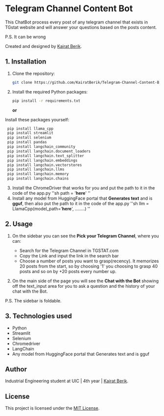 # Telegram Channel Content Bot 
This ChatBot process every post of any telegram channel that exists in TGstat website and will answer your questions based on the posts content.

P.S. It can be wrong




Created and designed by [Kairat Berik](https://www.linkedin.com/in/kairat-berik/).

## 1. Installation

1. Clone the repository:
   ```sh
   git clone https://github.com/KairatBerik/Telegram-Channel-Content-Bot
   ```

2. Install the required Python packages:
   ```sh
   pip install -r requirements.txt
   ```

   **or**

Install these packages yourself: 
 ```sh
  pip install llama_cpp
  pip install streamlit
  pip install selenium
  pip install pandas
  pip install langchain_community
  pip install langchain.document_loaders
  pip install langchain.text_splitter
  pip install langchain.embeddings
  pip install langchain.vectorstores
  pip install langchain.llms
  pip install langchain.memory
  pip install langchain.chains
  ```

3. Install the ChromeDriver that works for you and put the path to it in the code of the app.py
   ''sh
   path = '**here**'
   ''
5. Install any model from HuggingFace portal that **Generates text** and is **gguf**, then also put the path to it in the code of the app.py
   ''sh
   llm = LlamaCpp(model_path='**here**', ........)
   ''
## 2. Usage

1. On the sidebar you can see the **Pick your Telegram Channel**, where you can:
   
      - Search for the Telegram Channel in TGSTAT.com
      - Copy the Link and input the link in the search bar
      - Choose a number of posts you want to grasp(recency). It memorizes 20 posts from the start, so by choosing '1' you choosing to grasp 40 posts and so on by +20 posts every number up.          
        
3. On the main side of the page you will see the **Chat with the Bot** showing off the text_input area for you to ask a question and the history of your chat with the Bot.

 P.S. The sidebar is foldable.
 

## 3. Technologies used

- Python
- Streamlit
- Selenium
- Chromedriver
- LangChain
- Any model from HuggingFace portal that Generates text and is gguf


## Author 

Industrial Engineering student at UIC | 4th year | [Kairat Berik](https://www.linkedin.com/in/kairat-berik/).

## License

This project is licensed under the [MIT License](LICENSE).
